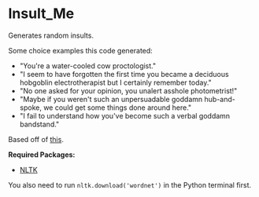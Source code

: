 # Insult_Me
Generates random insults.

Some choice examples this code generated:
  - "You're a water-cooled cow proctologist."
  - "I seem to have forgotten the first time you became a deciduous hobgoblin electrotherapist but I certainly remember today."
  - "No one asked for your opinion, you unalert asshole photometrist!"
  - "Maybe if you weren't such an unpersuadable goddamn hub-and-spoke, we could get some things done around here."
  - "I fail to understand how you've become such a verbal goddamn bandstand."

Based off of [this](https://bearnicorn.tumblr.com/post/181365656420/i-present-the-formula-for-creating).

**Required Packages:**
  - [NLTK](https://www.nltk.org/install.html)

You also need to run `nltk.download('wordnet')` in the Python terminal first.

